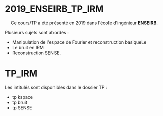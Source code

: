 # 2019_ENSEIRB_TP_IRM

<p align="Center">Ce cours/TP a été présenté en 2019 dans l'école d'ingénieur <b>ENSEIRB</b>.</p>

Plusieurs sujets sont abordés :

- Manipulation de l'espace de Fourier et reconstruction basiqueLe 
- Le bruit en IRM
- Reconstruction SENSE.


TP_IRM
===========
Les intitulés sont disponibles dans le dossier TP :
* tp kspace
* tp bruit
* tp SENSE
